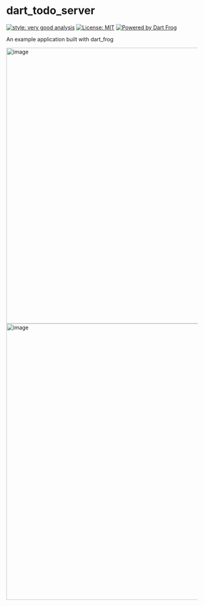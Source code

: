 # dart_todo_server

[![style: very good analysis][very_good_analysis_badge]][very_good_analysis_link]
[![License: MIT][license_badge]][license_link]
[![Powered by Dart Frog](https://img.shields.io/endpoint?url=https://tinyurl.com/dartfrog-badge)](https://dartfrog.vgv.dev)

An example application built with dart_frog

[license_badge]: https://img.shields.io/badge/license-MIT-blue.svg
[license_link]: https://opensource.org/licenses/MIT
[very_good_analysis_badge]: https://img.shields.io/badge/style-very_good_analysis-B22C89.svg
[very_good_analysis_link]: https://pub.dev/packages/very_good_analysis

<img width="725" alt="image" src="https://github.com/Astrum93/Flutter_Todo_Server_DartFrog/assets/116700688/9b76e6f9-468f-435c-a2ca-366ad38cb40f">


<img width="727" alt="image" src="https://github.com/Astrum93/Flutter_Todo_Server_DartFrog/assets/116700688/45ca81d1-8ef3-4f81-914c-0407d844df55">

